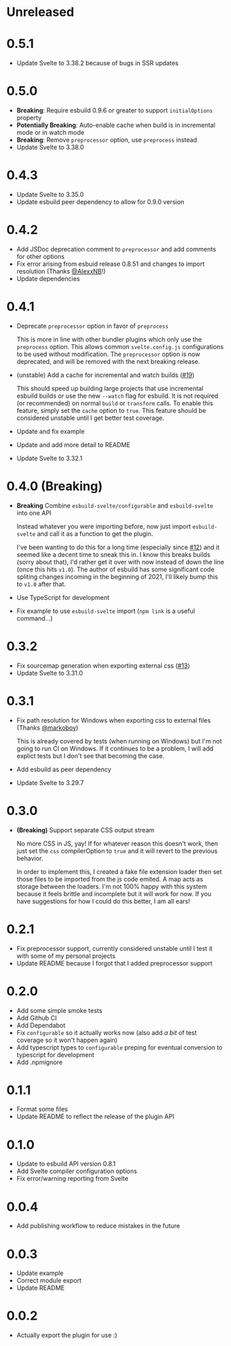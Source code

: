 # Unreleased

# 0.5.1

- Update Svelte to 3.38.2 because of bugs in SSR updates

# 0.5.0

- **Breaking**: Require esbuild 0.9.6 or greater to support `initialOptions` property
- **Potentially Breaking**: Auto-enable cache when build is in incremental mode or in watch mode
- **Breaking**: Remove `preprocessor` option, use `preprocess` instead
- Update Svelte to 3.38.0

# 0.4.3

- Update Svelte to 3.35.0
- Update esbuild peer dependency to allow for 0.9.0 version

# 0.4.2

- Add JSDoc deprecation comment to `preprocessor` and add comments for other options
- Fix error arising from esbuid release 0.8.51 and changes to import resolution (Thanks [@AlexxNB](https://github.com/EMH333/esbuild-svelte/pull/34)!)
- Update dependencies

# 0.4.1

- Deprecate `preprocessor` option in favor of `preprocess`

    This is more in line with other bundler plugins which only use the `preprocess` option. This allows common `svelte.config.js` configurations to be used without modification. The `preprocessor` option is now deprecated, and will be removed with the next breaking release.

- (unstable) Add a cache for incremental and watch builds ([#19](https://github.com/EMH333/esbuild-svelte/issues/19))

    This should speed up building large projects that use incremental esbuild builds or use the new `--watch` flag for esbuild. It is not required (or recommended) on normal `build` or `transform` calls. To enable this feature, simply set the `cache` option to `true`. This feature should be considered unstable until I get better test coverage.
- Update and fix example
- Update and add more detail to README
- Update Svelte to 3.32.1

# 0.4.0 (**Breaking**)

- **Breaking** Combine `esbuild-svelte/configurable` and `esbuild-svelte` into one API

    Instead whatever you were importing before, now just import `esbuild-svelte` and call it as a function to get the plugin.

    I've been wanting to do this for a long time (especially since [#12](https://github.com/EMH333/esbuild-svelte/issues/12)) and it seemed like a decent time to sneak this in. I know this breaks builds (sorry about that), I'd rather get it over with now instead of down the line (once this hits `v1.0`). The author of esbuild has some significant code spliting changes incoming in the beginning of 2021, I'll likely bump this to `v1.0` after that.

- Use TypeScript for development
- Fix example to use `esbuild-svelte` import (`npm link` is a useful command...)

# 0.3.2

- Fix sourcemap generation when exporting external css ([#13](https://github.com/EMH333/esbuild-svelte/issues/13))
- Update Svelte to 3.31.0

# 0.3.1

- Fix path resolution for Windows when exporting css to external files (Thanks [@markoboy](https://github.com/EMH333/esbuild-svelte/pull/8))

    This is already covered by tests (when running on Windows) but I'm not going to run CI on Windows. If it continues to be a problem, I will add explict tests but I don't see that becoming the case.

- Add esbuild as peer dependency
- Update Svelte to 3.29.7

# 0.3.0 

- **(Breaking)** Support separate CSS output stream

    No more CSS in JS, yay! If for whatever reason this doesn't work, then just set the `css` compilerOption to `true` and it will revert to the previous behavior. 
    
    In order to implement this, I created a fake file extension loader then set those files to be imported from the js code emited. A map acts as storage between the loaders. I'm not 100% happy with this system because it feels brittle and incomplete but it will work for now. If you have suggestions for how I could do this better, I am all ears!

# 0.2.1

- Fix preprocessor support, currently considered unstable until I test it with some of my personal projects
- Update README because I forgot that I added preprocessor support

# 0.2.0

- Add some simple smoke tests
- Add Github CI
- Add Dependabot
- Fix `configurable` so it actually works now (also add *a bit* of test coverage so it won't happen again)
- Add typescript types to `configurable` preping for eventual conversion to typescript for development
- Add .npmignore

# 0.1.1

- Format some files
- Update README to reflect the release of the plugin API

# 0.1.0

- Update to esbuild API version 0.8.1
- Add Svelte compiler configuration options
- Fix error/warning reporting from Svelte
 
# 0.0.4

- Add publishing workflow to reduce mistakes in the future

# 0.0.3

- Update example
- Correct module export
- Update README

# 0.0.2

- Actually export the plugin for use :)
